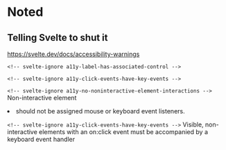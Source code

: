 # Noted

## Telling Svelte to shut it
https://svelte.dev/docs/accessibility-warnings

`<!-- svelte-ignore a11y-label-has-associated-control -->`

`<!-- svelte-ignore a11y-click-events-have-key-events -->`

`<!-- svelte-ignore a11y-no-noninteractive-element-interactions -->`
Non-interactive element <li> should not be assigned mouse or keyboard event listeners.

`<!-- svelte-ignore a11y-click-events-have-key-events -->`
Visible, non-interactive elements with an on:click event must be accompanied by a keyboard event handler
